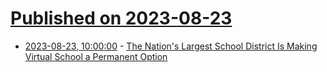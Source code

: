 # [Published on 2023-08-23](index.md)

* [2023-08-23, 10:00:00](https://news.slashdot.org/story/23/08/23/077202/the-nations-largest-school-district-is-making-virtual-school-a-permanent-option?utm_source=rss1.0mainlinkanon&utm_medium=feed) - [The Nation's Largest School District Is Making Virtual School a Permanent Option](https://news.slashdot.org/story/23/08/23/077202/the-nations-largest-school-district-is-making-virtual-school-a-permanent-option?utm_source=rss1.0mainlinkanon&utm_medium=feed)
